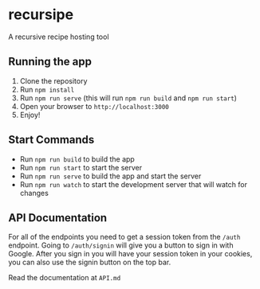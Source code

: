 # recursipe

A recursive recipe hosting tool

## Running the app

1. Clone the repository
2. Run `npm install`
3. Run `npm run serve` (this will run `npm run build` and `npm run start`)
4. Open your browser to `http://localhost:3000`
5. Enjoy!

## Start Commands

- Run `npm run build` to build the app
- Run `npm run start` to start the server
- Run `npm run serve` to build the app and start the server
- Run `npm run watch` to start the development server that will watch for changes

## API Documentation

For all of the endpoints you need to get a session token from the `/auth` endpoint. Going to `/auth/signin` will give you a button to sign in with Google. After you sign in you will have your session token in your cookies, you can also use the signin button on the top bar.

Read the documentation at `API.md`
